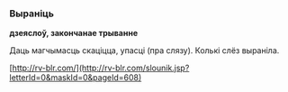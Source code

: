 ### Выраніць
**дзеяслоў, закончанае трыванне**

Даць магчымасць скаціцца, упасці (пра слязу). Колькі слёз выраніла.

<a rel="author">[http://rv-blr.com/](http://rv-blr.com/slounik.jsp?letterId=0&maskId=0&pageId=608)</a>

